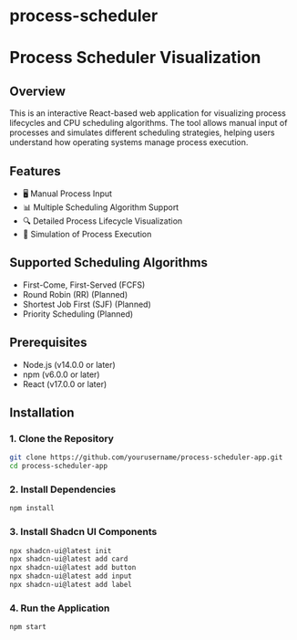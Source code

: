# process-scheduler
# Process Scheduler Visualization

## Overview
This is an interactive React-based web application for visualizing process lifecycles and CPU scheduling algorithms. The tool allows manual input of processes and simulates different scheduling strategies, helping users understand how operating systems manage process execution.

## Features
- 🖥️ Manual Process Input
- 📊 Multiple Scheduling Algorithm Support
- 🔍 Detailed Process Lifecycle Visualization
- 🧮 Simulation of Process Execution

## Supported Scheduling Algorithms
- First-Come, First-Served (FCFS)
- Round Robin (RR) (Planned)
- Shortest Job First (SJF) (Planned)
- Priority Scheduling (Planned)

## Prerequisites
- Node.js (v14.0.0 or later)
- npm (v6.0.0 or later)
- React (v17.0.0 or later)

## Installation

### 1. Clone the Repository
```bash
git clone https://github.com/yourusername/process-scheduler-app.git
cd process-scheduler-app
```

### 2. Install Dependencies
```bash
npm install
```

### 3. Install Shadcn UI Components
```bash
npx shadcn-ui@latest init
npx shadcn-ui@latest add card
npx shadcn-ui@latest add button
npx shadcn-ui@latest add input
npx shadcn-ui@latest add label
```

### 4. Run the Application
```bash
npm start
```

